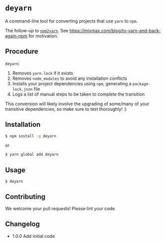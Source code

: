 # `deyarn`

A command-line tool for converting projects that use `yarn` to `npm`.

The follow-up to [`npm2yarn`](https://github.com/mixmaxhq/npm2yarn). See https://mixmax.com/blog/to-yarn-and-back-again-npm for motivation.

## Procedure

`deyarn`:

1. Removes `yarn.lock` if it exists
2. Removes `node_modules` to avoid any installation conflicts
3. Installs your project dependencies using `npm`, generating a `package-lock.json` file
4. Logs a list of manual steps to be taken to complete the transition

This conversion will likely involve the upgrading of some/many of your transitive dependencies, so make sure to test thoroughly! :)

## Installation

```sh
$ npm install -g deyarn
```
or
```sh
$ yarn global add deyarn
```

## Usage

```
$ deyarn
```

## Contributing

We welcome your pull requests! Please lint your code.

## Changelog

* 1.0.0 Add initial code
